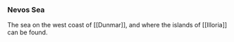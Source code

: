 ### Nevos Sea

The sea on the west coast of [[Dunmar]], and where the islands of [[Illoria]] can be found. 


